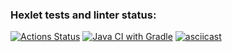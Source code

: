### Hexlet tests and linter status:
[![Actions Status](https://github.com/ArturAkhmetovSochi/java-project-71/actions/workflows/hexlet-check.yml/badge.svg)](https://github.com/ArturAkhmetovSochi/java-project-71/actions)
[![Java CI with Gradle](https://github.com/ArturAkhmetovSochi/java-project-71/actions/workflows/gradle.yml/badge.svg)](https://github.com/ArturAkhmetovSochi/java-project-71/actions/workflows/gradle.yml)
[![asciicast](https://asciinema.org/a/jpSBrJtOswp8xF07QKZWI7FZF.svg)](https://asciinema.org/a/jpSBrJtOswp8xF07QKZWI7FZF)
